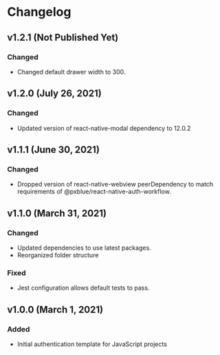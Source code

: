 # Changelog

## v1.2.1 (Not Published Yet)

### Changed
- Changed default drawer width to 300.

## v1.2.0 (July 26, 2021)

### Changed
- Updated version of react-native-modal dependency to 12.0.2

## v1.1.1 (June 30, 2021)

### Changed
-   Dropped version of react-native-webview peerDependency to match requirements of @pxblue/react-native-auth-workflow.

## v1.1.0 (March 31, 2021)

### Changed
-   Updated dependencies to use latest packages.
-   Reorganized folder structure

### Fixed
-   Jest configuration allows default tests to pass.

## v1.0.0 (March 1, 2021)

### Added

-   Initial authentication template for JavaScript projects
